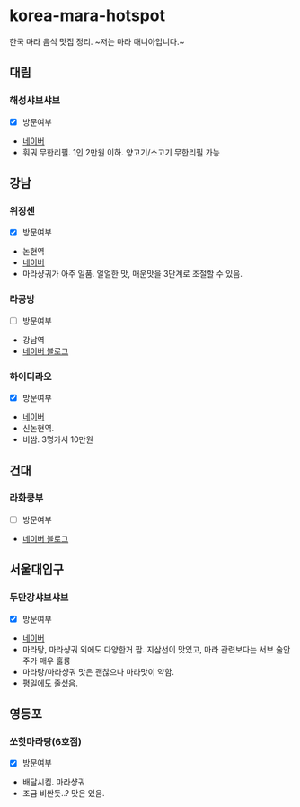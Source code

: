 # korea-mara-hotspot

한국 마라 음식 맛집 정리. ~저는 마라 매니아입니다.~

## 대림

### 해성샤브샤브
- [x] 방문여부
- [네이버](https://store.naver.com/restaurants/detail?id=723984166)
- 훠궈 무한리필. 1인 2만원 이하. 양고기/소고기 무한리필 가능

## 강남

### 위징센
- [x] 방문여부
- 논현역
- [네이버](https://store.naver.com/restaurants/detail?id=1117488715)
- 마라샹궈가 아주 일품. 얼얼한 맛, 매운맛을 3단계로 조절할 수 있음.

### 라공방
- [ ] 방문여부
- 강남역
- [네이버 블로그](https://m.blog.naver.com/rohnaeun/221205464778)

### 하이디라오
- [x] 방문여부
- [네이버](https://store.naver.com/restaurants/detail?id=38314432)
- 신논현역. 
- 비쌈. 3명가서 10만원

## 건대

### 라화쿵부
- [ ] 방문여부
- [네이버 블로그](http://blog.naver.com/PostView.nhn?blogId=kinji38317&logNo=220553501374)

## 서울대입구

### 두만강샤브샤브
- [x] 방문여부
- [네이버](https://store.naver.com/restaurants/detail?id=31238132)
- 마라탕, 마라샹궈 외에도 다양한거 팜. 지삼선이 맛있고, 마라 관련보다는 서브 술안주가 매우 훌륭
- 마라탕/마라샹궈 맛은 괜찮으나 마라맛이 약함.
- 평일에도 줄섰음.

## 영등포

### 쏘핫마라탕(6호점)
- [x] 방문여부
- 배달시킴. 마라샹궈
- 조금 비싼듯..? 맛은 있음.
